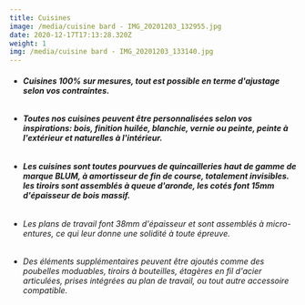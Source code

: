 ```yaml
---
title: Cuisines
image: /media/cuisine bard - IMG_20201203_132955.jpg
date: 2020-12-17T17:13:28.320Z
weight: 1
img: /media/cuisine bard - IMG_20201203_133140.jpg
---
```

* ###### **Cuisines 100% sur mesures, tout est possible en terme d'ajustage selon vos contraintes.**
* ###### **Toutes nos cuisines peuvent être personnalisées selon vos inspirations: bois, finition huilée, blanchie, vernie ou peinte, peinte à l'extérieur et naturelles à l'intérieur.**
* ###### **Les cuisines sont toutes pourvues de quincailleries haut de gamme de marque BLUM, à amortisseur de fin de course, totalement invisibles. les tiroirs sont assemblés à queue d'aronde, les cotés font 15mm d'épaisseur de bois massif.**
* ###### Les plans de travail font 38mm d'épaisseur et sont assemblés à micro-entures, ce qui leur donne une solidité à toute épreuve.
* ###### Des éléments supplémentaires peuvent être ajoutés comme des poubelles moduables, tiroirs à bouteilles, étagères en fil d'acier articulées, prises intégrées au plan de travail, ou tout autre accessoire compatible.